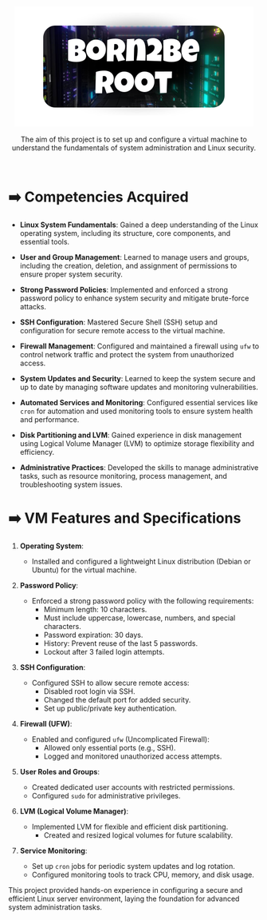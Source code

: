 <div align="center">
  <a href="https://github.com/mpeyre-s/42_born2beroot"><img src="https://github.com/mpeyre-s/42_project_badges/raw/main/badges/born2beroot.svg"/></a>
  <p>The aim of this project is to set up and configure a virtual machine to understand the fundamentals of system administration and Linux security.</p>
  <br>
</div>

# ➡️ Competencies Acquired

- **Linux System Fundamentals**: Gained a deep understanding of the Linux operating system, including its structure, core components, and essential tools.

- **User and Group Management**: Learned to manage users and groups, including the creation, deletion, and assignment of permissions to ensure proper system security.

- **Strong Password Policies**: Implemented and enforced a strong password policy to enhance system security and mitigate brute-force attacks.

- **SSH Configuration**: Mastered Secure Shell (SSH) setup and configuration for secure remote access to the virtual machine.

- **Firewall Management**: Configured and maintained a firewall using `ufw` to control network traffic and protect the system from unauthorized access.

- **System Updates and Security**: Learned to keep the system secure and up to date by managing software updates and monitoring vulnerabilities.

- **Automated Services and Monitoring**: Configured essential services like `cron` for automation and used monitoring tools to ensure system health and performance.

- **Disk Partitioning and LVM**: Gained experience in disk management using Logical Volume Manager (LVM) to optimize storage flexibility and efficiency.

- **Administrative Practices**: Developed the skills to manage administrative tasks, such as resource monitoring, process management, and troubleshooting system issues.

# ➡️ VM Features and Specifications

1. **Operating System**:  
   - Installed and configured a lightweight Linux distribution (Debian or Ubuntu) for the virtual machine.

2. **Password Policy**:  
   - Enforced a strong password policy with the following requirements:  
     - Minimum length: 10 characters.  
     - Must include uppercase, lowercase, numbers, and special characters.  
     - Password expiration: 30 days.  
     - History: Prevent reuse of the last 5 passwords.  
     - Lockout after 3 failed login attempts.  

3. **SSH Configuration**:  
   - Configured SSH to allow secure remote access:  
     - Disabled root login via SSH.  
     - Changed the default port for added security.  
     - Set up public/private key authentication.  

4. **Firewall (UFW)**:  
   - Enabled and configured `ufw` (Uncomplicated Firewall):  
     - Allowed only essential ports (e.g., SSH).  
     - Logged and monitored unauthorized access attempts.  

5. **User Roles and Groups**:  
   - Created dedicated user accounts with restricted permissions.  
   - Configured `sudo` for administrative privileges.  

6. **LVM (Logical Volume Manager)**:  
   - Implemented LVM for flexible and efficient disk partitioning.  
     - Created and resized logical volumes for future scalability.  

7. **Service Monitoring**:  
   - Set up `cron` jobs for periodic system updates and log rotation.  
   - Configured monitoring tools to track CPU, memory, and disk usage.  

This project provided hands-on experience in configuring a secure and efficient Linux server environment, laying the foundation for advanced system administration tasks.

